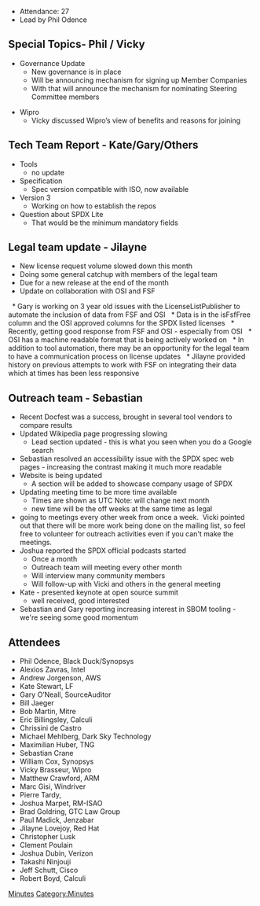   - Attendance: 27
  - Lead by Phil Odence

## Special Topics- Phil / Vicky

  - Governance Update
      - New governance is in place
      - Will be announcing mechanism for signing up Member Companies
      - With that will announce the mechanism for nominating Steering
        Committee members

<!-- end list -->

  - Wipro
      - Vicky discussed Wipro’s view of benefits and reasons for joining

## Tech Team Report - Kate/Gary/Others

  - Tools 
      - no update
  - Specification
      - Spec version compatible with ISO, now available
  - Version 3
      - Working on how to establish the repos
  - Question about SPDX Lite
      - That would be the minimum mandatory fields

## Legal team update - Jilayne

  - New license request volume slowed down this month
  - Doing some general catchup with members of the legal team
  - Due for a new release at the end of the month
  - Update on collaboration with OSI and FSF

  \* Gary is working on 3 year old issues with the LicenseListPublisher
to automate the inclusion of data from FSF and OSI   \* Data is in the
isFsfFree column and the OSI approved columns for the SPDX listed
licenses   \* Recently, getting good response from FSF and OSI -
especially from OSI   \* OSI has a machine readable format that is being
actively worked on   \* In addition to tool automation, there may be an
opportunity for the legal team to have a communication process on
license updates   \* Jilayne provided history on previous attempts to
work with FSF on integrating their data which at times has been less
responsive  

## Outreach team - Sebastian

  - Recent Docfest was a success, brought in several tool vendors to
    compare results
  - Updated Wikipedia page progressing slowing
      - Lead section updated - this is what you seen when you do a
        Google search
  - Sebastian resolved an accessibility issue with the SPDX spec web
    pages - increasing the contrast making it much more readable
  - Website is being updated
      - A section will be added to showcase company usage of SPDX
  - Updating meeting time to be more time available
      - Times are shown as UTC Note: will change next month
      - new time will be the off weeks at the same time as legal
  - going to meetings every other week from once a week.  Vicki pointed
    out that there will be more work being done on the mailing list, so
    feel free to volunteer for outreach activities even if you can't
    make the meetings.
  - Joshua reported the SPDX official podcasts started
      - Once a month
      - Outreach team will meeting every other month
      - Will interview many community members
      - Will follow-up with Vicki and others in the general meeting
  - Kate - presented keynote at open source summit
      - well received, good interested
  - Sebastian and Gary reporting increasing interest in SBOM tooling -
    we're seeing some good momentum

## Attendees

  - Phil Odence, Black Duck/Synopsys
  - Alexios Zavras, Intel
  - Andrew Jorgenson, AWS
  - Kate Stewart, LF
  - Gary O’Neall, SourceAuditor
  - Bill Jaeger
  - Bob Martin, Mitre
  - Eric Billingsley, Calculi
  - Chrissini de Castro
  - Michael Mehlberg, Dark Sky Technology
  - Maximilian Huber, TNG
  - Sebastian Crane
  - William Cox, Synopsys
  - Vicky Brasseur, Wipro
  - Matthew Crawford, ARM
  - Marc Gisi, Windriver
  - Pierre Tardy,
  - Joshua Marpet, RM-ISAO
  - Brad Goldring, GTC Law Group
  - Paul Madick, Jenzabar
  - Jilayne Lovejoy, Red Hat
  - Christopher Lusk
  - Clement Poulain
  - Joshua Dubin, Verizon
  - Takashi Ninjouji
  - Jeff Schutt, Cisco
  - Robert Boyd, Calculi

[Minutes](Category:General "wikilink")
[Category:Minutes](Category:Minutes "wikilink")
